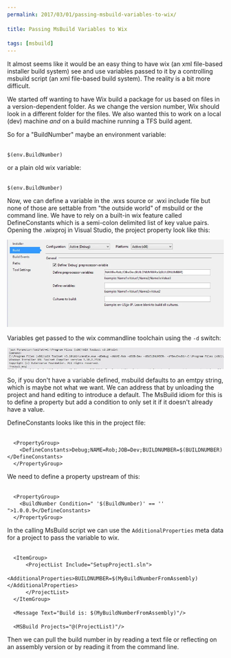 ```yaml
---
permalink: 2017/03/01/passing-msbuild-variables-to-wix/

title: Passing MsBuild Variables to Wix

tags: [msbuild]
---
```


It almost seems like it would be an easy thing to have wix (an xml file-based installer build system)
see and use variables passed to it by a controlling msbuild script (an xml file-based build system). The
reality is a bit more difficult.

We started off wanting to have Wix build a package for us based on files in a version-dependent
folder. As we change the version number, Wix should look in a different folder for the files. We also
wanted this to work on a local (dev) machine _and_ on a build machine running a TFS build agent.

So for a "BuildNumber" maybe an environment variable:

```

$(env.BuildNumber)

```

or a plain old wix variable:

```

$(env.BuildNumber)

```

Now, we can define a variable in the .wxs source or .wxi include file but none of those
are settable from "the outside world" of msbuild or the command line. We have to rely on a
built-in wix feature called DefineConstants which is a semi-colon delimited list of
key value pairs. Opening the .wixproj in Visual Studio, the project property look like this:

![project](/img/posts/passing-msbuild-variables-to-wix/wix-project.webp)

Variables get passed to the wix commandline toolchain using the <code>-d</code> switch:

![project](/img/posts/passing-msbuild-variables-to-wix/candle-commandline.webp)

So, if you don't have a variable defined, msbuild defaults to an emtpy string, which is
maybe not what we want. We can address that by unloading the project and hand editing to
introduce a default. The MsBuild idiom for this is to define a property but add a condition
to only set it if it doesn't already have a value.

DefineConstants looks like this in the project file:

```

  <PropertyGroup>
    <DefineConstants>Debug;NAME=Rob;JOB=Dev;BUILDNUMBER=$(BUILDNUMBER)</DefineConstants>
  </PropertyGroup>

```

We need to define a property upstream of this:

```

  <PropertyGroup>
    <BuildNumber Condition=" '$(BuildNumber)' == '' ">1.0.0.9</DefineConstants>
  </PropertyGroup>

```

In the calling MsBuild script we can use the <code>AdditionalProperties</code> meta data
for a project to pass the variable to wix.

```

  <ItemGroup>
      <ProjectList Include="SetupProject1.sln">
          <AdditionalProperties>BUILDNUMBER=$(MyBuildNumberFromAssembly)</AdditionalProperties>
      </ProjectList>
  </ItemGroup>

  <Message Text="Build is: $(MyBuildNumberFromAssembly)"/>

  <MSBuild Projects="@(ProjectList)"/>

```

Then we can pull the build number in by reading a text file or reflecting on an assembly
version or by reading it from the command line.
